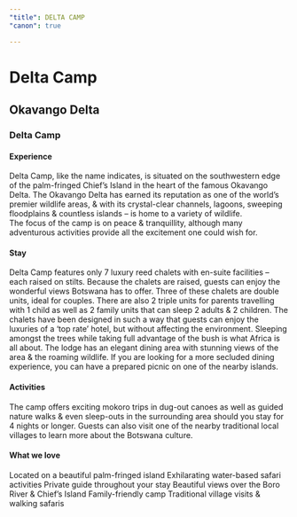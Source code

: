 ```yaml
---
"title": DELTA CAMP
"canon": true

---
```


# Delta Camp
## Okavango Delta
### Delta Camp

#### Experience
Delta Camp, like the name indicates, is situated on the southwestern edge of the palm-fringed Chief’s Island in the heart of the famous Okavango Delta.
The Okavango Delta has earned its reputation as one of the world’s premier wildlife areas, &amp; with its crystal-clear channels, lagoons, sweeping floodplains &amp; countless islands – is home to a variety of wildlife.  
The focus of the camp is on peace &amp; tranquillity, although many adventurous activities provide all the excitement one could wish for.

#### Stay
Delta Camp features only 7 luxury reed chalets with en-suite facilities – each raised on stilts.  Because the chalets are raised, guests can enjoy the wonderful views Botswana has to offer.
Three of these chalets are double units, ideal for couples.  There are also 2 triple units for parents travelling with 1 child as well as 2 family units that can sleep 2 adults &amp; 2 children. 
The chalets have been designed in such a way that guests can enjoy the luxuries of a ‘top rate’ hotel, but without affecting the environment.  Sleeping amongst the trees while taking full advantage of the bush is what Africa is all about.
The lodge has an elegant dining area with stunning views of the area &amp; the roaming wildlife.  If you are looking for a more secluded dining experience, you can have a prepared picnic on one of the nearby islands.

#### Activities
The camp offers exciting mokoro trips in dug-out canoes as well as guided nature walks &amp; even sleep-outs in the surrounding area should you stay for 4 nights or longer.
Guests can also visit one of the nearby traditional local villages to learn more about the Botswana culture.


#### What we love
Located on a beautiful palm-fringed island
Exhilarating water-based safari activities
Private guide throughout your stay
Beautiful views over the Boro River &amp; Chief’s Island
Family-friendly camp
Traditional village visits &amp; walking safaris